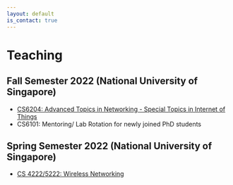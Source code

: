 ```yaml
---
layout: default
is_contact: true
---
```

# Teaching  

## Fall Semester 2022 (National University of Singapore)

* [CS6204: Advanced Topics in Networking - Special Topics in Internet of Things](https://weiserlab.github.io/ambuj/cs6204)    
* CS6101: Mentoring/ Lab Rotation for newly joined PhD students    

## Spring Semester 2022 (National University of Singapore)

* [CS 4222/5222: Wireless Networking](https://weiserlab.github.io/ambuj/cs4222)    
